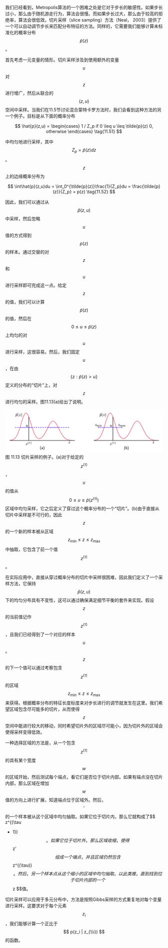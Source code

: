 我们已经看到，Metropolis算法的一个困难之处是它对于步长的敏感性。如果步长过小，那么由于随机游走行为，算法会很慢。而如果步长过大，那么由于较高的拒绝率，算法会很低效。切片采样（slice sampling）方法（Neal， 2003）提供了一个可以自动调节步长来匹配分布特征的方法。同样的，它需要我们能够计算未标准化的概率分布$$ \tilde{p}(z) $$。    

首先考虑一元变量的情形。切片采样涉及到使用额外的变量$$ u $$对$$ z $$进行增广，然后从联合的$$ (z, u) $$空间中采样。当我们在11.5节讨论混合蒙特卡罗方法时，我们会看到这种方法的另一个例子。目标是从下面的概率分布    

$$
\hat{p}(z,u) = 
\begin{cases}
1 / Z_p if 0 \leq u \leq \tilde{p}(z)
0, otherwise
\end{cases} \tag{11.51}
$$

中均匀地进行采样，其中$$ Z_p = \tilde{p}(z)dz $$。$$ z $$上的边缘概率分布为    

$$
\int\hat{p}(z,u)du = \int_0^{\tilde{p}(z)}\frac{1}{Z_p}du = \frac{\tilde{p}(z)}{Z_p} = p(z) \tag{11.52}
$$

因此，我们可以通过从$$ \hat{p}(z,u) $$中采样，然后忽略$$ u $$值的方式得到$$ p(z) $$的样本。通过交替的对$$ z $$和$$ u $$进行采样即可完成这一点。给定$$ z $$的值，我们可以计算$$ \tilde{p}(z) $$的值，然后在$$ 0 \leq u \leq \tilde{p}(z) $$上均匀的对$$ u $$进行采样，这很容易。然后，我们固定$$ u $$，在由$$ \{z:\tilde{p}(z) > u\} $$定义的分布的“切片”上，对$$ z $$进行均匀的采样。图11.13(a)给出了说明。    

![图 11-13](images/11_13.png)      
图 11.13 切片采样的例子。(a)对于给定的$$ z^{(\tau)} $$，$$ u $$的值从$$ 0 \leq u \leq \tilde{p}(z^{(\tau)}) $$区域中均匀采样，它之后定义了穿过这个概率分布的一个“切片”。(b)由于直接从切片中采样是不可行的，因此$$ z $$的一个新的样本被从区域$$ z_{\min} \leq z \leq z_{\max} $$中抽取，它包含了前一个值$$ z^{(\tau)} $$。

在实际应用中，直接从穿过概率分布的切片中采样很困难，因此我们定义了一个采样方法，它保持$$ \hat{p}(z,u) $$下的均匀分布具有不变性，这可以通过确保满足细节平衡的套件来实现。假设$$ z $$的当前值记作$$ z^{(\tau)} $$，且我们已经得到了一个对应的样本$$ u $$。$$ z $$的下一个值可以通过考察包含$$ z^{(\tau)} $$的区域$$ z_\min \leq z \leq z_\max
$$来获得。根据概率分布的特征长度标度来对步长进行的调节就发生在这里。我们希望区域包含尽可能多的切片，从而使得$$ z $$空间中能进行较大的移动，同时希望切片外的区域尽可能小，因为切片外的区域会使得采样变得低效。    

一种选择区域的方法是，从一个包含$$ z^{(\tau)} $$的具有某个宽度$$ w $$的区域开始，然后测试每个端点，看它们是否位于切片内部。如果有端点没在切片内部，那么区域在增加$$ w $$值的方向上进行扩展，知道端点位于区域外。然后，$$ ' $$的一个样本被从这个区域中均匀抽取。如果它位于切片内，那么它就构成了$$ z^{(\tau
+ 1)} $$。如果它位于切片外，那么区域收缩，使得$$ z' $$组成一个端点，并且区域仍然包含$$ z^{(\tau)} $$。然后，另一个样本点从这个缩小的区域中均匀抽取，以此类推，直到找到位于切片内部的一个$$ z $$值。    

切片采样可以应用于多元分布中，方法是按照Gibbs采样的方式重复地对每个变量进行采样。这要求对于每个元素$$ z_i $$，我们能够计算一个正比于$$ p(z_i | z_{\\i}) $$的函数。
